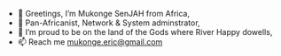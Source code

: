 - 👋 Greetings, I’m Mukonge SenJAH from Africa,
- 👀 Pan-Africanist, Network & System adminstrator,
- 🌱 I’m proud to be on the land of the Gods where River Happy dowells,
- 📫 Reach me mukonge.eric@gmail.com
<!---
MUKONGE SENJAH/MUKONGE SENJAH is a ✨ special ✨ repository because its `README.md` (this file) appears on your GitHub profile.
You can click the Preview link to take a look at your changes.
--->
